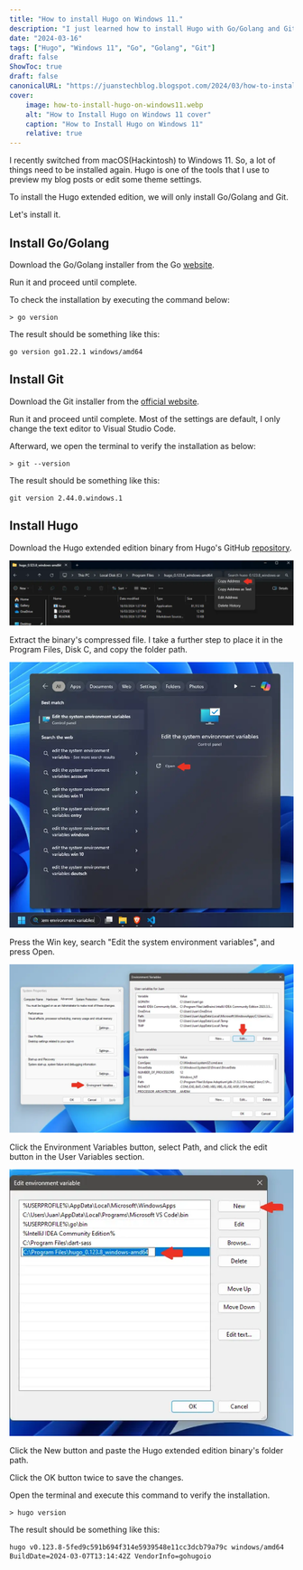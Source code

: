 ```yaml
---
title: "How to install Hugo on Windows 11."
description: "I just learned how to install Hugo with Go/Golang and Git."
date: "2024-03-16"
tags: ["Hugo", "Windows 11", "Go", "Golang", "Git"]
draft: false
ShowToc: true
draft: false
canonicalURL: "https://juanstechblog.blogspot.com/2024/03/how-to-install-hugo-on-windows-11.html"
cover:
    image: how-to-install-hugo-on-windows11.webp
    alt: "How to Install Hugo on Windows 11 cover"
    caption: "How to Install Hugo on Windows 11"
    relative: true
---
```


I recently switched from macOS(Hackintosh) to Windows 11. So, a lot of things need to be installed again. Hugo is one of the tools that I use to preview my blog posts or edit some theme settings.

To install the Hugo extended edition, we will only install Go/Golang and Git.

Let's install it.

## Install Go/Golang

Download the Go/Golang installer from the Go [website](https://go.dev/dl/).

Run it and proceed until complete.

To check the installation by executing the command below:
```shell
> go version
```

The result should be something like this:
```shell
go version go1.22.1 windows/amd64
```

## Install Git

Download the Git installer from the [official website](https://git-scm.com/download/win).

Run it and proceed until complete. Most of the settings are default, I only change the text editor to Visual Studio Code.

Afterward, we open the terminal to verify the installation as below:
```shell
> git --version
```

The result should be something like this:
```shell
git version 2.44.0.windows.1
```

## Install Hugo
Download the Hugo extended edition binary from Hugo's GitHub [repository](https://github.com/gohugoio/hugo/releases).


![Copy Hugo's binary folder path.](copy-hugo-binary-folder-address.webp)

Extract the binary's compressed file. I take a further step to place it in the Program Files, Disk C, and copy the folder path.

![Search "Edit the system environment variables" in Windows Search.](windows-search-edit-environment-variables.webp)

Press the Win key, search "Edit the system environment variables", and press Open.

![Click the Environment Variables button, select Path, and click the edit button in the User Variables section.](click-environment-variables-select-path-in-user-variables-and-click-edit-button.webp)

Click the Environment Variables button, select Path, and click the edit button in the User Variables section.

![Paste the Hugo binary's folder path as new environment variable.](add-hugo-extended-binary-folder-in-environment-variable.webp)

Click the New button and paste the Hugo extended edition binary's folder path.

Click the OK button twice to save the changes.

Open the terminal and execute this command to verify the installation.

```shell
> hugo version
```

The result should be something like this:
```shell
hugo v0.123.8-5fed9c591b694f314e5939548e11cc3dcb79a79c windows/amd64 BuildDate=2024-03-07T13:14:42Z VendorInfo=gohugoio
```


